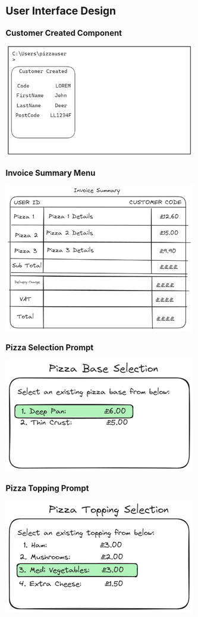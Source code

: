 # User Interface Design

## Customer Created Component

![Customer Created Component](imgs/customer-created-component.png)

## Invoice Summary Menu
![Invoice Summary](imgs/invoice-summary.png)

## Pizza Selection Prompt

![Pizza Base Selection](imgs/pizza-base-selection.png)

## Pizza Topping Prompt

![Pizza Topping Selection](imgs/pizza-topping-selection.png)